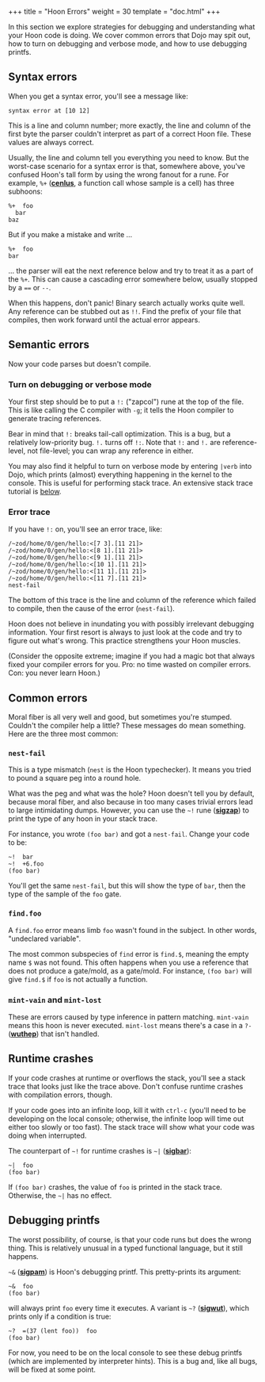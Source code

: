 +++
title = "Hoon Errors"
weight = 30
template = "doc.html"
+++

In this section we explore strategies for debugging and understanding what your
Hoon code is doing. We cover common errors that Dojo may spit out, how to turn
on debugging and verbose mode, and how to use debugging printfs.

## Syntax errors

When you get a syntax error, you'll see a message like:

```
syntax error at [10 12]
```

This is a line and column number; more exactly, the line and
column of the first byte the parser couldn't interpret as part of
a correct Hoon file. These values are always correct.

Usually, the line and column tell you everything you need to
know. But the worst-case scenario for a syntax error is that,
somewhere above, you've confused Hoon's tall form by using the
wrong fanout for a rune. For example, `%+` ([**cenlus**](@/docs/hoon/reference/rune/cen.md#cenlus),
a function call whose sample is a cell) has three subhoons:

```hoon
%+  foo
  bar
baz
```

But if you make a mistake and write ...

```hoon
%+  foo
bar
```

... the parser will eat the next reference below and try to treat it as a
part of the `%+`. This can cause a cascading error somewhere
below, usually stopped by a `==` or `--`.

When this happens, don't panic! Binary search actually works
quite well. Any reference can be stubbed out as `!!`. Find the
prefix of your file that compiles, then work forward until
the actual error appears.

## Semantic errors

Now your code parses but doesn't compile.

### Turn on debugging or verbose mode

Your first step should be to put a `!:` ("zapcol") rune at the
top of the file. This is like calling the C compiler with `-g`;
it tells the Hoon compiler to generate tracing references.

Bear in mind that `!:` breaks tail-call optimization. This is a
bug, but a relatively low-priority bug. `!.` turns off `!:`.
Note that `!:` and `!.` are reference-level, not file-level; you can
wrap any reference in either.

You may also find it helpful to turn on verbose mode by entering `|verb` into Dojo, which prints (almost)
everything happening in the kernel to the console. This is useful for performing
stack trace. An extensive stack trace tutorial is [below](#stack-trace-tutorial).

### Error trace

If you have `!:` on, you'll see an error trace, like:

```
/~zod/home/0/gen/hello:<[7 3].[11 21]>
/~zod/home/0/gen/hello:<[8 1].[11 21]>
/~zod/home/0/gen/hello:<[9 1].[11 21]>
/~zod/home/0/gen/hello:<[10 1].[11 21]>
/~zod/home/0/gen/hello:<[11 1].[11 21]>
/~zod/home/0/gen/hello:<[11 7].[11 21]>
nest-fail
```

The bottom of this trace is the line and column of the reference which
failed to compile, then the cause of the error (`nest-fail`).

Hoon does not believe in inundating you with possibly irrelevant
debugging information. Your first resort is always to just look
at the code and try to figure out what's wrong. This practice
strengthens your Hoon muscles.

(Consider the opposite extreme; imagine if you had a magic bot
that always fixed your compiler errors for you. Pro: no time
wasted on compiler errors. Con: you never learn Hoon.)

## Common errors

Moral fiber is all very well and good, but sometimes you're
stumped. Couldn't the compiler help a little? These messages do
mean something. Here are the three most common:

### `nest-fail`

This is a type mismatch (`nest` is the Hoon typechecker). It
means you tried to pound a square peg into a round hole.

What was the peg and what was the hole? Hoon doesn't tell you by
default, because moral fiber, and also because in too many cases
trivial errors lead to large intimidating dumps. However, you
can use the `~!` rune ([**sigzap**](@/docs/hoon/reference/rune/sig.md#sigzap)) to print the type of any hoon in your stack trace.

For instance, you wrote `(foo bar)` and got a `nest-fail`. Change
your code to be:

```hoon
~!  bar
~!  +6.foo
(foo bar)
```

You'll get the same `nest-fail`, but this will show the type of
`bar`, then the type of the sample of the `foo` gate.

### `find.foo`

A `find.foo` error means limb `foo` wasn't found in the subject.
In other words, "undeclared variable".

The most common subspecies of `find` error is `find.$`, meaning
the empty name `$` was not found. This often happens when you
use a reference that does not produce a gate/mold, as a gate/mold. For
instance, `(foo bar)` will give `find.$` if `foo` is not actually a
function.

### `mint-vain` and `mint-lost`

These are errors caused by type inference in pattern matching.
`mint-vain` means this hoon is never executed. `mint-lost` means there's a case in a `?-` ([**wuthep**](@/docs/hoon/reference/rune/wut.md#wuthep)) that isn't handled.

## Runtime crashes

If your code crashes at runtime or overflows the stack, you'll
see a stack trace that looks just like the trace above. Don't
confuse runtime crashes with compilation errors, though.

If your code goes into an infinite loop, kill it with `ctrl-c` (you'll
need to be developing on the local console; otherwise, the
infinite loop will time out either too slowly or too fast). The
stack trace will show what your code was doing when interrupted.

The counterpart of `~!` for runtime crashes is `~|`
([**sigbar**](@/docs/hoon/reference/rune/sig.md#sigbar)):

```hoon
~|  foo
(foo bar)
```

If `(foo bar)` crashes, the value of `foo` is printed in the
stack trace. Otherwise, the `~|` has no effect.

## Debugging printfs

The worst possibility, of course, is that your code runs but does
the wrong thing. This is relatively unusual in a typed
functional language, but it still happens.

`~&` ([**sigpam**](@/docs/hoon/reference/rune/sig.md#sigpam)) is Hoon's debugging printf.
This pretty-prints its argument:

```hoon
~&  foo
(foo bar)
```

will always print `foo` every time it executes. A variant is
`~?` ([**sigwut**](@/docs/hoon/reference/rune/sig.md#sigwut)), which prints only if a condition is
true:

```hoon
~?  =(37 (lent foo))  foo
(foo bar)
```

For now, you need to be on the local console to see these debug
printfs (which are implemented by interpreter hints). This is a
bug and, like all bugs, will be fixed at some point.


